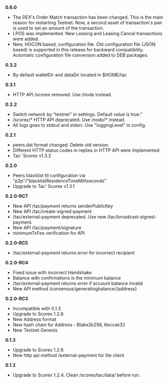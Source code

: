 **0.6.0**

* The DEX's Order Match transaction has been changed. This is the main reason for restarting Testnet. Now, a second asset of transaction's pair is used to set an amount of the transaction.
* LPOS was implemented. New Leasing and Leasing Cancel transactions were added.
* New, HOCON based, configuration file. Old configuration file (JSON based) is supported in this release for backward compatibility. Automatic configuration file conversion added to DEB packages.

**0.3.2**

* By default walletDir and dataDir located in $HOME/tac

**0.3.1**

* HTTP API /scorex removed. Use /node instead.

**0.2.2**

* Switch network by "testnet" in settings. Default value is true."
* /scorex/* HTTP API deprecated. Use /node/* instead.
* All logs goes to stdout and stderr. Use "loggingLevel" in config. 

**0.2.1**

* peers.dat format changed. Delete old version.
* Different HTTP status codes in replies in HTTP API were implemented
* Tac' Scorex v1.3.2

**0.2.0**

* Peers blacklist ttl configuration via "p2p"/"blacklistResidenceTimeMilliseconds"
* Upgrade to Tac' Scorex v1.3.1

**0.2.0-RC7**

* New API /tac/payment returns senderPublicKey
* New API /tac/create-signed-payment
* /tac/external-payment deprecated. 
  Use new /tac/broadcast-signed-payment.
* New API /tac/payment/signature
* minimumTxFee verification for API

**0.2.0-RC5**

* /tac/external-payment returns error for incorrect recipient

**0.2.0-RC4**

* Fixed issue with incorrect Handshake
* Balance with confirmations is the minimum balance
* /tac/external-payment returns error if account balance invalid
* New API method /consensus/generatingbalance/{address}

**0.2.0-RC3**

* Incompatible with 0.1.3
* Upgrade to Scorex 1.2.8
* New Address format
* New hash chain for Address - Blake2b256, Keccak32
* New Testnet Genesis

**0.1.3**

* Upgrade to Scorex 1.2.6.
* New http api method /external-payment for lite client

**0.1.2**

* Upgrade to Scorex 1.2.4. Clean /scorex/tac/data/ before run.
